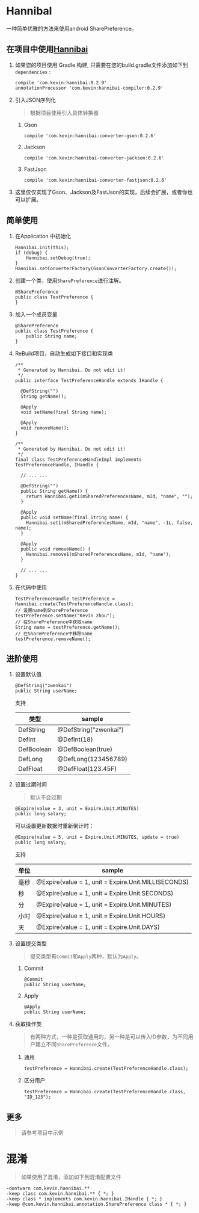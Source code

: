 # Hannibal

一种简单优雅的方法来使用android SharePreference。

## 在项目中使用[Hannibai](https://github.com/xuehuayous/Hannibal) 

1. 如果您的项目使用 Gradle 构建, 只需要在您的build.gradle文件添加如下到 `dependencies` :

	```
	compile 'com.kevin:hannibai:0.2.9'
	annotationProcessor 'com.kevin:hannibai-compiler:0.2.9'
	```

2. 引入JSON序列化

	> 根据项目使用引入具体转换器
	
	1. Gson

		```
		compile 'com.kevin:hannibai-converter-gson:0.2.6'
		```
	
	2. Jackson
	
		```
		compile 'com.kevin:hannibai-converter-jackson:0.2.6'
		```
		
	3. FastJson
    	
        ```
        compile 'com.kevin:hannibai-converter-fastjson:0.2.6'
        ```
	
3. 这里仅仅实现了Gson、Jackson及FastJson的实现，后续会扩展，或者你也可以扩展。

## 简单使用


1. 在Application 中初始化

	```
	Hannibai.init(this);
	if (debug) {
	    Hannibai.setDebug(true);
	}
	Hannibai.setConverterFactory(GsonConverterFactory.create());
	```

2. 创建一个类，使用`SharePreference`进行注解。

	```
	@SharePreference
	public class TestPreference {
	}
	```

3. 加入一个成员变量

	```
	@SharePreference
	public class TestPreference {
	    public String name;
	}
	```

4. ReBuild项目，自动生成如下接口和实现类

	```
	/**
	 * Generated by Hannibai. Do not edit it!
	 */
	public interface TestPreferenceHandle extends IHandle {
	
	  @DefString("")
	  String getName();
	
	  @Apply
	  void setName(final String name);
	
	  @Apply
	  void removeName();
	}
	```

	```
	/**
	 * Generated by Hannibai. Do not edit it!
	 */
	final class TestPreferenceHandleImpl implements TestPreferenceHandle, IHandle {
	
	  // ... ...
	  
	  @DefString("")
	  public String getName() {
	    return Hannibai.get1(mSharedPreferencesName, mId, "name", "");
	  }
	
	  @Apply
	  public void setName(final String name) {
	    Hannibai.set1(mSharedPreferencesName, mId, "name", -1L, false, name);
	  }
	
	  @Apply
	  public void removeName() {
	    Hannibai.remove1(mSharedPreferencesName, mId, "name");
	  }
	  
	  // ... ...
	}
	```

5. 在代码中使用

	```
	TestPreferenceHandle testPreference = Hannibai.create(TestPreferenceHandle.class);
	// 设置name到SharePreference
	testPreference.setName("Kevin zhou");
	// 在SharePreference中获取name
	String name = testPreference.getName();
	// 在SharePreference中移除name
	testPreference.removeName();
	```

## 进阶使用

1. 设置默认值

	```
	@DefString("zwenkai")
	public String userName;
	```

	支持

	| 类型 | sample |
	|---|---|
	| DefString | @DefString("zwenkai")|
	| DefInt | @DefInt(18)|
	| DefBoolean | @DefBoolean(true)|
	| DefLong | @DefLong(123456789)|
	| DefFloat | @DefFloat(123.45F)|

2. 设置过期时间

	> 默认不会过期
	
	```
	@Expire(value = 3, unit = Expire.Unit.MINUTES)
	public long salary;
	```
	
	可以设置更新数据时重新倒计时：
	
	```
	@Expire(value = 5, unit = Expire.Unit.MINUTES, update = true)
	public long salary;
	```
	
	支持
	
	| 单位 | sample |
	|---|---|
	| 毫秒 | @Expire(value = 1, unit = Expire.Unit.MILLISECONDS)|
	| 秒 | @Expire(value = 1, unit = Expire.Unit.SECONDS)|
	| 分 | @Expire(value = 1, unit = Expire.Unit.MINUTES)|
	| 小时 | @Expire(value = 1, unit = Expire.Unit.HOURS)|
	| 天 | @Expire(value = 1, unit = Expire.Unit.DAYS)|
	
3. 设置提交类型

	> 提交类型有`Commit`和`Apply`两种，默认为`Apply`。
	
	1. Commit
	
		```
		@Commit
		public String userName;
		```

	2. Apply
	
		```
		@Apply
		public String userName;
		```
	
4. 获取操作类

	> 有两种方式，一种是获取通用的，另一种是可以传入ID参数，为不同用户建立不同`SharePreference`文件。

	1. 通用
	
		```
		testPreference = Hannibai.create(TestPreferenceHandle.class);
		```
	2. 区分用户
	
		```
		testPreference = Hannibai.create(TestPreferenceHandle.class, "ID_123");
		```
	
## 更多

> 请参考项目中示例
	
# 混淆

> 如果使用了混淆，添加如下到混淆配置文件

```
-dontwarn com.kevin.hannibai.**
-keep class com.kevin.hannibai.** { *; }
-keep class * implements com.kevin.hannibai.IHandle { *; }
-keep @com.kevin.hannibai.annotation.SharePreference class * { *; }
```